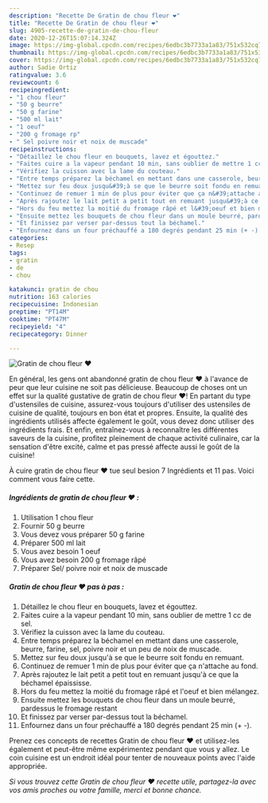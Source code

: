 ```yaml
---
description: "Recette De Gratin de chou fleur ❤"
title: "Recette De Gratin de chou fleur ❤"
slug: 4905-recette-de-gratin-de-chou-fleur
date: 2020-12-26T15:07:14.324Z
image: https://img-global.cpcdn.com/recipes/6edbc3b7733a1a83/751x532cq70/gratin-de-chou-fleur-❤-photo-principale-de-la-recette.jpg
thumbnail: https://img-global.cpcdn.com/recipes/6edbc3b7733a1a83/751x532cq70/gratin-de-chou-fleur-❤-photo-principale-de-la-recette.jpg
cover: https://img-global.cpcdn.com/recipes/6edbc3b7733a1a83/751x532cq70/gratin-de-chou-fleur-❤-photo-principale-de-la-recette.jpg
author: Sadie Ortiz
ratingvalue: 3.6
reviewcount: 6
recipeingredient:
- "1 chou fleur"
- "50 g beurre"
- "50 g farine"
- "500 ml lait"
- "1 oeuf"
- "200 g fromage rp"
- " Sel poivre noir et noix de muscade"
recipeinstructions:
- "Détaillez le chou fleur en bouquets, lavez et égouttez."
- "Faites cuire a la vapeur pendant 10 min, sans oublier de mettre 1 cc de sel."
- "Vérifiez la cuisson avec la lame du couteau."
- "Entre temps préparez la béchamel en mettant dans une casserole, beurre, farine, sel, poivre noir et un peu de noix de muscade."
- "Mettez sur feu doux jusqu&#39;à se que le beurre soit fondu en remuant."
- "Continuez de remuer 1 min de plus pour éviter que ça n&#39;attache au fond."
- "Après rajoutez le lait petit a petit tout en remuant jusqu&#39;à ce que la béchamel épaississe."
- "Hors du feu mettez la moitié du fromage râpé et l&#39;oeuf et bien mélangez."
- "Ensuite mettez les bouquets de chou fleur dans un moule beurré, pardessus le fromage restant"
- "Et finissez par verser par-dessus tout la béchamel."
- "Enfournez dans un four préchauffé a 180 degrés pendant 25 min (+ -)."
categories:
- Resep
tags:
- gratin
- de
- chou

katakunci: gratin de chou 
nutrition: 163 calories
recipecuisine: Indonesian
preptime: "PT14M"
cooktime: "PT47M"
recipeyield: "4"
recipecategory: Dinner

---
```



![Gratin de chou fleur ❤](https://img-global.cpcdn.com/recipes/6edbc3b7733a1a83/751x532cq70/gratin-de-chou-fleur-❤-photo-principale-de-la-recette.jpg)

En général, les gens ont abandonné gratin de chou fleur ❤ à l'avance de peur que leur cuisine ne soit pas délicieuse. Beaucoup de choses ont un effet sur la qualité gustative de gratin de chou fleur ❤! En partant du type d'ustensiles de cuisine, assurez-vous toujours d'utiliser des ustensiles de cuisine de qualité, toujours en bon état et propres. Ensuite, la qualité des ingrédients utilisés affecte également le goût, vous devez donc utiliser des ingrédients frais. Et enfin, entraînez-vous à reconnaître les différentes saveurs de la cuisine, profitez pleinement de chaque activité culinaire, car la sensation d'être excité, calme et pas pressé affecte aussi le goût de la cuisine!

<!--inarticleads1-->

À cuire gratin de chou fleur ❤ tue seul besion 7 Ingrédients et 11 pas. Voici comment vous faire cette.

##### Ingrédients de gratin de chou fleur ❤ :

1. Utilisation 1 chou fleur
1. Fournir 50 g beurre
1. Vous devez vous préparer 50 g farine
1. Préparer 500 ml lait
1. Vous avez besoin 1 oeuf
1. Vous avez besoin 200 g fromage râpé
1. Préparer  Sel/ poivre noir et noix de muscade




<!--inarticleads2-->

##### Gratin de chou fleur ❤ pas à pas :

1. Détaillez le chou fleur en bouquets, lavez et égouttez.
1. Faites cuire a la vapeur pendant 10 min, sans oublier de mettre 1 cc de sel.
1. Vérifiez la cuisson avec la lame du couteau.
1. Entre temps préparez la béchamel en mettant dans une casserole, beurre, farine, sel, poivre noir et un peu de noix de muscade.
1. Mettez sur feu doux jusqu&#39;à se que le beurre soit fondu en remuant.
1. Continuez de remuer 1 min de plus pour éviter que ça n&#39;attache au fond.
1. Après rajoutez le lait petit a petit tout en remuant jusqu&#39;à ce que la béchamel épaississe.
1. Hors du feu mettez la moitié du fromage râpé et l&#39;oeuf et bien mélangez.
1. Ensuite mettez les bouquets de chou fleur dans un moule beurré, pardessus le fromage restant
1. Et finissez par verser par-dessus tout la béchamel.
1. Enfournez dans un four préchauffé a 180 degrés pendant 25 min (+ -).




<!--inarticleads1-->

<p>
Prenez ces concepts de recettes Gratin de chou fleur ❤ et utilisez-les également et peut-être même expérimentez pendant que vous y allez. Le coin cuisine est un endroit idéal pour tenter de nouveaux points avec l'aide appropriée.
</p>

<p>
<i>Si vous trouvez cette Gratin de chou fleur ❤ recette utile, partagez-la avec vos amis proches ou votre famille, merci et bonne chance.</i>
</p>
